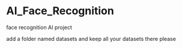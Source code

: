 # AI_Face_Recognition
face recognition AI project

add a folder named datasets and keep all your datasets there please
